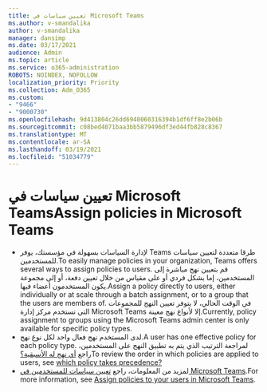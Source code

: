 ```yaml
---
title: تعيين سياسات في Microsoft Teams
ms.author: v-smandalika
author: v-smandalika
manager: dansimp
ms.date: 03/17/2021
audience: Admin
ms.topic: article
ms.service: o365-administration
ROBOTS: NOINDEX, NOFOLLOW
localization_priority: Priority
ms.collection: Adm_O365
ms.custom:
- "9466"
- "9000730"
ms.openlocfilehash: 9d413804c26dd6940060316394b1df6ff8e2b06b
ms.sourcegitcommit: c08bed4071baa3bb5879496df3ed44fb828c8367
ms.translationtype: MT
ms.contentlocale: ar-SA
ms.lasthandoff: 03/19/2021
ms.locfileid: "51034779"
---
```

# <a name="assign-policies-in-microsoft-teams"></a><span data-ttu-id="f270f-102">تعيين سياسات في Microsoft Teams</span><span class="sxs-lookup"><span data-stu-id="f270f-102">Assign policies in Microsoft Teams</span></span>

- <span data-ttu-id="f270f-103">لإدارة السياسات بسهولة في مؤسستك، يوفر Teams طرقا متعددة لتعيين سياسات للمستخدمين.</span><span class="sxs-lookup"><span data-stu-id="f270f-103">To easily manage policies in your organization, Teams offers several ways to assign policies to users.</span></span> <span data-ttu-id="f270f-104">قم بتعيين نهج مباشرة إلى المستخدمين، إما بشكل فردي أو على مقياس من خلال تعيين دفعة، أو إلى مجموعة يكون المستخدمون أعضاء فيها.</span><span class="sxs-lookup"><span data-stu-id="f270f-104">Assign a policy directly to users, either individually or at scale through a batch assignment, or to a group that the users are members of.</span></span>  <span data-ttu-id="f270f-105">في الوقت الحالي، لا يتوفر تعيين النهج للمجموعات التي تستخدم مركز إدارة Microsoft Teams إلا لأنواع نهج معينة.</span><span class="sxs-lookup"><span data-stu-id="f270f-105">Currently, policy assignment to groups using the Microsoft Teams admin center is only available for specific policy types.</span></span> 
- <span data-ttu-id="f270f-106">لدى المستخدم نهج فعال واحد لكل نوع نهج.</span><span class="sxs-lookup"><span data-stu-id="f270f-106">A user has one effective policy for each policy type.</span></span> <span data-ttu-id="f270f-107">لمراجعة الترتيب الذي يتم به تطبيق النهج على المستخدمين، راجع [أي نهج له الأسبقية؟](https://docs.microsoft.com/microsoftteams/assign-policies#which-policy-takes-precedence)</span><span class="sxs-lookup"><span data-stu-id="f270f-107">To review the order in which policies are applied to users, see [which policy takes precedence?](https://docs.microsoft.com/microsoftteams/assign-policies#which-policy-takes-precedence)</span></span>
- <span data-ttu-id="f270f-108">لمزيد من المعلومات، راجع [تعيين سياسات للمستخدمين في Microsoft Teams](https://docs.microsoft.com/microsoftteams/assign-policies).</span><span class="sxs-lookup"><span data-stu-id="f270f-108">For more information, see [Assign policies to your users in Microsoft Teams](https://docs.microsoft.com/microsoftteams/assign-policies).</span></span>